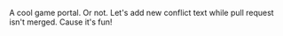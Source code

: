 A cool game portal.
Or not. Let's add new conflict text while pull request isn't merged. Cause it's fun!
